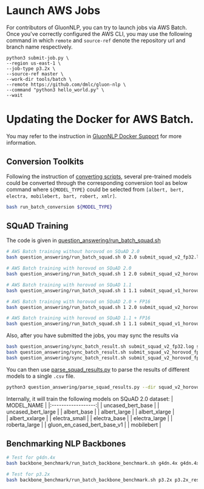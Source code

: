 # Launch AWS Jobs
For contributors of GluonNLP, you can try to launch jobs via AWS Batch.
Once you've correctly configured the AWS CLI, you may use the following command in which `remote` and `source-ref` denote the repository url and branch name respectively.

```
python3 submit-job.py \
--region us-east-1 \
--job-type p3.2x \
--source-ref master \
--work-dir tools/batch \
--remote https://github.com/dmlc/gluon-nlp \
--command "python3 hello_world.py" \
--wait
```

# Updating the Docker for AWS Batch.

You may refer to the instruction in [GluonNLP Docker Support](../docker/README.md#ci-maintainer) for more information.

## Conversion Toolkits
Following the instruction of [converting scripts](../../scripts/conversion_toolkits), 
several pre-trained models could be converted through the corresponding conversion tool as below command where `${MODEL_TYPE}` could be selected from `[albert, bert, electra, mobilebert, bart, robert, xmlr]`.
```bash
bash run_batch_conversion ${MODEL_TYPE}
```

## SQuAD Training

The code is given in [question_answering/run_batch_squad.sh](question_answering/run_batch_squad.sh)

```bash
# AWS Batch training without horovod on SQuAD 2.0
bash question_answering/run_batch_squad.sh 0 2.0 submit_squad_v2_fp32.log float32

# AWS Batch training with horovod on SQuAD 2.0
bash question_answering/run_batch_squad.sh 1 2.0 submit_squad_v2_horovod_fp32.log float32

# AWS Batch training with horovod on SQuAD 1.1
bash question_answering/run_batch_squad.sh 1 1.1 submit_squad_v1_horovod_fp32.log float32
```

```bash
# AWS Batch training with horovod on SQuAD 2.0 + FP16
bash question_answering/run_batch_squad.sh 1 2.0 submit_squad_v2_horovod_fp16.log float16

# AWS Batch training with horovod on SQuAD 1.1 + FP16
bash question_answering/run_batch_squad.sh 1 1.1 submit_squad_v1_horovod_fp16.log float16
```

Also, after you have submitted the jobs, you may sync the results via
```bash
bash question_answering/sync_batch_result.sh submit_squad_v2_fp32.log squad_v2_no_horovod
bash question_answering/sync_batch_result.sh submit_squad_v2_horovod_fp32.log squad_v2_horovod_fp32
bash question_answering/sync_batch_result.sh submit_squad_v2_horovod_fp16.log squad_v2_horovod_fp16
```

You can then use [parse_squad_results.py](question_answering/parse_squad_results.py) to parse the 
results of different models to a single `.csv` file.

```bash
python3 question_answering/parse_squad_results.py --dir squad_v2_horovod_fp32
``` 

Internally, it will train the following models on SQuAD 2.0 dataset:
|    MODEL_NAME      |
|:------------------:|
| uncased_bert_base  |
| uncased_bert_large |
| albert_base        |
| albert_large       |
| albert_xlarge      |  
| albert_xxlarge     |
| electra_small      |
| electra_base       |
| electra_large      |
| roberta_large      |
| gluon_en_cased_bert_base_v1    |
| mobilebert         |

## Benchmarking NLP Backbones
```bash
# Test for g4dn.4x
bash backbone_benchmark/run_batch_backbone_benchmark.sh g4dn.4x g4dn.4x_result.log

# Test for p3.2x
bash backbone_benchmark/run_batch_backbone_benchmark.sh p3.2x p3.2x_result.log
```
